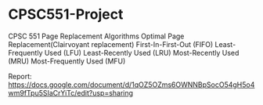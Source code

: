# CPSC551-Project
CPSC 551
Page Replacement Algorithms
  Optimal Page Replacement(Clairvoyant replacement)
  First-In-First-Out (FIFO)
  Least-Frequently Used (LFU)
  Least-Recently Used (LRU)
  Most-Recently Used (MRU)
  Most-Frequently Used (MFU)
  
Report: https://docs.google.com/document/d/1qOZ5OZms6OWNNBpSocO54gH5o4wm9fTpu5SIaCrYiTc/edit?usp=sharing
